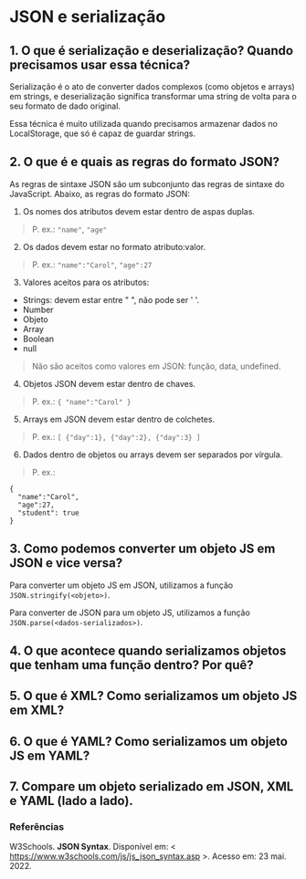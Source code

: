 # JSON e serialização

## 1. O que é serialização e deserialização? Quando precisamos usar essa técnica?
Serialização é o ato de converter dados complexos (como objetos e arrays) em strings, e deserialização significa transformar uma string de volta para o seu formato de dado original. 

Essa técnica é muito utilizada quando precisamos armazenar dados no LocalStorage, que só é capaz de guardar strings.

## 2. O que é e quais as regras do formato JSON?
As regras de sintaxe JSON são um subconjunto das regras de sintaxe do JavaScript. Abaixo, as regras do formato JSON:

1. Os nomes dos atributos devem estar dentro de aspas duplas. 
> P. ex.: `"name"`, `"age"`

2. Os dados devem estar no formato atributo:valor. 
> P. ex.: `"name":"Carol"`, `"age":27`

3. Valores aceitos para os atributos:
- Strings: devem estar entre " ", não pode ser ' '.
- Number
- Objeto
- Array 
- Boolean
- null
> Não são aceitos como valores em JSON: função, data, undefined.

4. Objetos JSON devem estar dentro de chaves. 
> P. ex.: `{ "name":"Carol" }`

5. Arrays em JSON devem estar dentro de colchetes.
> P. ex.: `[ {"day":1}, {"day":2}, {"day":3} ]`

6. Dados dentro de objetos ou arrays devem ser separados por vírgula. 
> P. ex.: 
 
```
{
  "name":"Carol",
  "age":27,
  "student": true
}
```

## 3. Como podemos converter um objeto JS em JSON e vice versa?
Para converter um objeto JS em JSON, utilizamos a função `JSON.stringify(<objeto>)`.

Para converter de JSON para um objeto JS, utilizamos a função `JSON.parse(<dados-serializados>)`.

## 4. O que acontece quando serializamos objetos que tenham uma função dentro? Por quê?
## 5. O que é XML? Como serializamos um objeto JS em XML?
## 6. O que é YAML? Como serializamos um objeto JS em YAML?
## 7. Compare um objeto serializado em JSON, XML e YAML (lado a lado).

### Referências

W3Schools. **JSON Syntax**. Disponível em: < https://www.w3schools.com/js/js_json_syntax.asp >. Acesso em: 23 mai. 2022.
